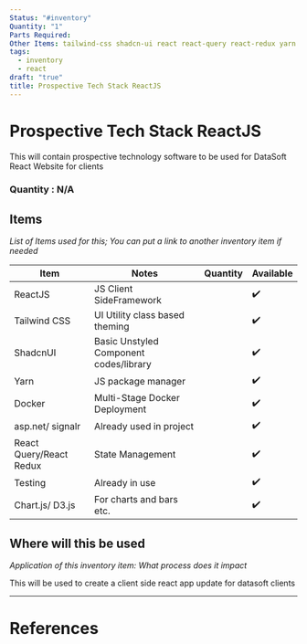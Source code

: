```yaml
---
Status: "#inventory"
Quantity: "1"
Parts Required: 
Other Items: tailwind-css shadcn-ui react react-query react-redux yarn docker asp.net signalr chartjs d3
tags:
  - inventory
  - react
draft: "true"
title: Prospective Tech Stack ReactJS
---
```


# Prospective Tech Stack ReactJS


This will contain prospective technology software to be used for DataSoft React Website for clients

### Quantity : N/A




## Items

*List of Items used for this; You can put a link to another inventory item if needed*



| Item                    | Notes                                  | Quantity | Available |
| ----------------------- | -------------------------------------- | -------- | --------- |
| ReactJS                 | JS Client SideFramework                |          | ✔️        |
| Tailwind CSS            | UI Utility class based theming         |          | ✔️        |
| ShadcnUI                | Basic Unstyled Component codes/library |          | ✔️        |
| Yarn                    | JS package manager                     |          | ✔️        |
| Docker                  | Multi-Stage Docker Deployment          |          | ✔️        |
| asp.net/ signalr        | Already used in project                |          | ✔️        |
| React Query/React Redux | State Management                       |          | ✔️        |
| Testing                 | Already in use                         |          | ✔️        |
| Chart.js/ D3.js         | For charts and bars etc.               |          | ✔️        |                                       |          |           |



## Where will this be used
*Application of this inventory item: What process does it impact*

This will be used to create a client side react app update for datasoft clients





---
# References
